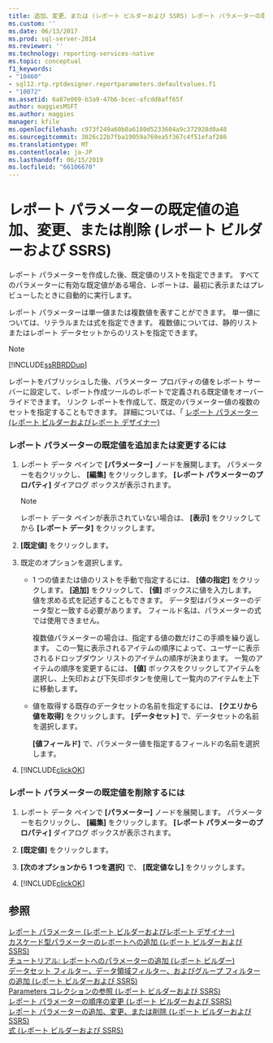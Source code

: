 ```yaml
---
title: 追加、変更、または (レポート ビルダーおよび SSRS) レポート パラメーターの既定値の削除 |Microsoft Docs
ms.custom: ''
ms.date: 06/13/2017
ms.prod: sql-server-2014
ms.reviewer: ''
ms.technology: reporting-services-native
ms.topic: conceptual
f1_keywords:
- "10460"
- sql12.rtp.rptdesigner.reportparameters.defaultvalues.f1
- "10072"
ms.assetid: 6a87e069-b3a9-47b6-bcec-afcdd8aff65f
author: maggiesMSFT
ms.author: maggies
manager: kfile
ms.openlocfilehash: c973f249a60b8a6180d5233604a9c372928d0a48
ms.sourcegitcommit: 3026c22b7fba19059a769ea5f367c4f51efaf286
ms.translationtype: MT
ms.contentlocale: ja-JP
ms.lasthandoff: 06/15/2019
ms.locfileid: "66106670"
---
```

# <a name="add-change-or-delete-default-values-for-a-report-parameter-report-builder-and-ssrs"></a>レポート パラメーターの既定値の追加、変更、または削除 (レポート ビルダーおよび SSRS)
  レポート パラメーターを作成した後、既定値のリストを指定できます。 すべてのパラメーターに有効な既定値がある場合、レポートは、最初に表示またはプレビューしたときに自動的に実行します。  
  
 レポート パラメーターは単一値または複数値を表すことができます。 単一値については、リテラルまたは式を指定できます。 複数値については、静的リストまたはレポート データセットからのリストを指定できます。  
  
> [!NOTE]  
>  [!INCLUDE[ssRBRDDup](../../includes/ssrbrddup-md.md)]  
  
 レポートをパブリッシュした後、パラメーター プロパティの値をレポート サーバーに設定して、レポート作成ツールのレポートで定義される既定値をオーバーライドできます。 リンク レポートを作成して、既定のパラメーター値の複数のセットを指定することもできます。 詳細については、「  [レポート パラメーター (レポート ビルダーおよびレポート デザイナー)](report-parameters-report-builder-and-report-designer.md)  
  
### <a name="to-add-or-change-the-default-values-for-a-report-parameter"></a>レポート パラメーターの既定値を追加または変更するには  
  
1.  レポート データ ペインで **[パラメーター]** ノードを展開します。 パラメーターを右クリックし、 **[編集]** をクリックします。 **[レポート パラメーターのプロパティ]** ダイアログ ボックスが表示されます。  
  
    > [!NOTE]  
    >  レポート データ ペインが表示されていない場合は、 **[表示]** をクリックしてから **[レポート データ]** をクリックします。  
  
2.  **[既定値]** をクリックします。  
  
3.  既定のオプションを選択します。  
  
    -   1 つの値または値のリストを手動で指定するには、 **[値の指定]** をクリックします。 **[追加]** をクリックして、 **[値]** ボックスに値を入力します。 値を求める式を記述することもできます。 データ型はパラメーターのデータ型と一致する必要があります。 フィールド名は、パラメーターの式では使用できません。  
  
         複数値パラメーターの場合は、指定する値の数だけこの手順を繰り返します。 この一覧に表示されるアイテムの順序によって、ユーザーに表示されるドロップダウン リストのアイテムの順序が決まります。 一覧のアイテムの順序を変更するには、 **[値]** ボックスをクリックしてアイテムを選択し、上矢印および下矢印ボタンを使用して一覧内のアイテムを上下に移動します。  
  
    -   値を取得する既存のデータセットの名前を指定するには、 **[クエリから値を取得]** をクリックします。 **[データセット]** で、データセットの名前を選択します。  
  
         **[値フィールド]** で、パラメーター値を指定するフィールドの名前を選択します。  
  
4.  [!INCLUDE[clickOK](../../includes/clickok-md.md)]  
  
### <a name="to-remove-the-default-values-for-a-report-parameter"></a>レポート パラメーターの既定値を削除するには  
  
1.  レポート データ ペインで **[パラメーター]** ノードを展開します。 パラメーターを右クリックし、 **[編集]** をクリックします。 **[レポート パラメーターのプロパティ]** ダイアログ ボックスが表示されます。  
  
2.  **[既定値]** をクリックします。  
  
3.  **[次のオプションから 1 つを選択]** で、 **[既定値なし]** をクリックします。  
  
4.  [!INCLUDE[clickOK](../../includes/clickok-md.md)]  
  
## <a name="see-also"></a>参照  
 [レポート パラメーター (レポート ビルダーおよびレポート デザイナー)](report-parameters-report-builder-and-report-designer.md)   
 [カスケード型パラメーターのレポートへの追加 (レポート ビルダーおよび SSRS)](add-cascading-parameters-to-a-report-report-builder-and-ssrs.md)   
 [チュートリアル: レポートへのパラメーターの追加 &#40;レポート ビルダー&#41;](../tutorial-add-a-parameter-to-your-report-report-builder.md)   
 [データセット フィルター、データ領域フィルター、およびグループ フィルターの追加 (レポート ビルダーおよび SSRS)](add-dataset-filters-data-region-filters-and-group-filters.md)   
 [Parameters コレクションの参照 &#40;レポート ビルダーおよび SSRS&#41;](built-in-collections-parameters-collection-references-report-builder.md)   
 [レポート パラメーターの順序の変更 (レポート ビルダーおよび SSRS)](change-the-order-of-a-report-parameter-report-builder-and-ssrs.md)   
 [レポート パラメーターの追加、変更、または削除 (レポート ビルダーおよび SSRS)](add-change-or-delete-a-report-parameter-report-builder-and-ssrs.md)   
 [式 &#40;レポート ビルダーおよび SSRS&#41;](expressions-report-builder-and-ssrs.md)  
  
  
